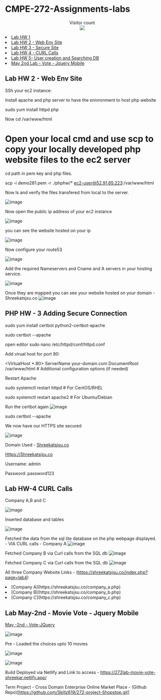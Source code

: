 # CMPE-272-Assignments-labs


<p align="center"> 
  Visitor count<br>
  <img src="https://profile-counter.glitch.me/CMPE-272-Assignments-labs/count.svg" />
</p>



<li><a href="https://github.com/Skillz619/CMPE-272-Class-HW-Labs/tree/main/phphw1">Lab HW 1</li>

<li><a href="#env">Lab HW 2 - Web Env Site</li>

<li><a href="#secure">Lab HW 3 - Secure Site</li>

<li><a href="#curl">Lab HW 4 - CURL Calls</li>

<li>Lab HW 5- User creation and Searching DB</li>

<li><a href="#movievote">May 2nd Lab - Vote - Jquery Mobile</a></li>


<h2 id="env">Lab HW 2 - Web Env Site</h2

# SSh your ec2 instance:


Install apache and php server to have the enivronment to host php website 

sudo yum install httpd php

Now cd /var/www/html 


# Open your local cmd and use scp to copy your locally developed php website files to the ec2 server

cd path in pem key and php files.

scp -i demo281.pem -r ./phphw/* ec2-user@52.91.65.223:/var/www/html

Now ls and verify the files transfered from local to the server.

![image](https://github.com/Skillz619/CMPE-272-Homework/assets/43133388/e9c842b5-16ba-48fc-abe3-de4867187789)

Now open the public ip address of your ec2 instance

![image](https://github.com/Skillz619/CMPE-272-Homework/assets/43133388/2b533ac8-ed12-4774-a821-3f5f5e71bf47)

you can see the website hosted on your ip 

![image](https://github.com/Skillz619/CMPE-272-Homework/assets/43133388/f73d33e1-a2f4-49d4-ae3a-393aa01f976d)

Now configure your route53 

![image](https://github.com/Skillz619/CMPE-272-Homework/assets/43133388/499385d5-e324-4f66-9e6a-ff57f6bce64a)

Add the required Nameservers and Cname and A servers in your hosting service.

![image](https://github.com/Skillz619/CMPE-272-Homework/assets/43133388/ce891b1e-f6cf-44f0-8dbd-205cddade6e4)


Once they are mapped you can see your website hosted on your domain - Shreekatsjsu.co
![image](https://github.com/Skillz619/CMPE-272-Homework/assets/43133388/14ad9c87-83f6-4b26-ab0d-4eefaa792dfa)


<h2 id="secure">PHP HW - 3 Adding Secure Connection </h2>

sudo yum install certbot python2-certbot-apache

sudo certbot --apache

open editor 
sudo nano /etc/httpd/conf/httpd.conf

Add virual host for port 80:

<VirtualHost *:80>
    ServerName your-domain.com
    DocumentRoot /var/www/html
    # Additional configuration options (if needed)
</VirtualHost>


Restart Apache 

sudo systemctl restart httpd   # For CentOS/RHEL

sudo systemctl restart apache2  # For Ubuntu/Debian

Run the certbot again
![image](https://github.com/Skillz619/CMPE-272-Class-HW-Labs/assets/43133388/5b736cba-1c97-41a1-8e81-d7ede06dfb48)

sudo certbot --apache


We now have our HTTPS site secured

![image](https://github.com/Skillz619/CMPE-272-Class-HW-Labs/assets/43133388/dfbeaadd-15fa-4c4f-9251-e33fbe5df4c1)


Domain Used - [Shreekatsjsu.co](Https://Shreekatsjsu.co)

[Https://Shreekatsjsu.co](Https://Shreekatsjsu.co)


Username: admin

Password: password123


<h2 id="curl">Lab HW-4 CURL Calls</h2>

Company A,B and C 

![image](https://github.com/Skillz619/CMPE-272-Class-HW-Labs/assets/43133388/b37bc022-4b1f-424a-a201-3ca842823802)


Inserted database and tables 

![image](https://github.com/Skillz619/CMPE-272-Class-HW-Labs/assets/43133388/b72d12d0-7bb3-4253-8a03-7a0e924270cf)

Fetched the data from the sql lite database on the php webpage displayed. - VIA CURL calls - Company A
![image](https://github.com/Skillz619/CMPE-272-Class-HW-Labs/assets/43133388/cd1aaf4c-d965-49fc-925c-b348ad1abf72)

Fetched Company B via Curl calls from the SQL db
![image](https://github.com/Skillz619/CMPE-272-Class-HW-Labs/assets/43133388/d0d9f5d1-93fb-4951-8d87-cb865be8e7a0)

Fetched Company C via Curl calls from the SQL db
![image](https://github.com/Skillz619/CMPE-272-Class-HW-Labs/assets/43133388/3b7540e0-9536-4e82-aff9-88f66a933116)


All three Company Website Links - (https://shreekatsjsu.co/index.php?page=lab4)

<li> [Company A](https://shreekatsjsu.co/company_a.php) </li>

<li> [Company B](https://shreekatsjsu.co/company_b.php) </li>

<li> [Company C](https://shreekatsjsu.co/company_c.php) </li>



<h2 id="movievote">Lab May-2nd - Movie Vote - Jquery Mobile</h2>

[May -2nd - Vote-JQuery](https://github.com/Skillz619/CMPE-272-Class-HW-Labs/tree/main/May-2nd-Lab)

![image](https://github.com/Skillz619/CMPE-272-Class-HW-Labs/assets/43133388/9dea5349-84e9-44fb-9f4c-a5efff81767d)


Pre - Loaded the choices upto 10 movies

![image](https://github.com/Skillz619/CMPE-272-Class-HW-Labs/assets/43133388/7f9f3e86-4afe-46e0-99cf-eaee9e1537b6)


![image](https://github.com/Skillz619/CMPE-272-Class-HW-Labs/assets/43133388/2d07a12f-172c-45c0-9ebb-f6124fef057d)


Build Deployed via Netlify and Link to access - https://272lab-movie-vote-shreekar.netlify.app/


Term Project - Cross Domain Enterprise Online Market Place - (Github Repo)[https://github.com/Skillz619/272-project-Shopstop.git]


